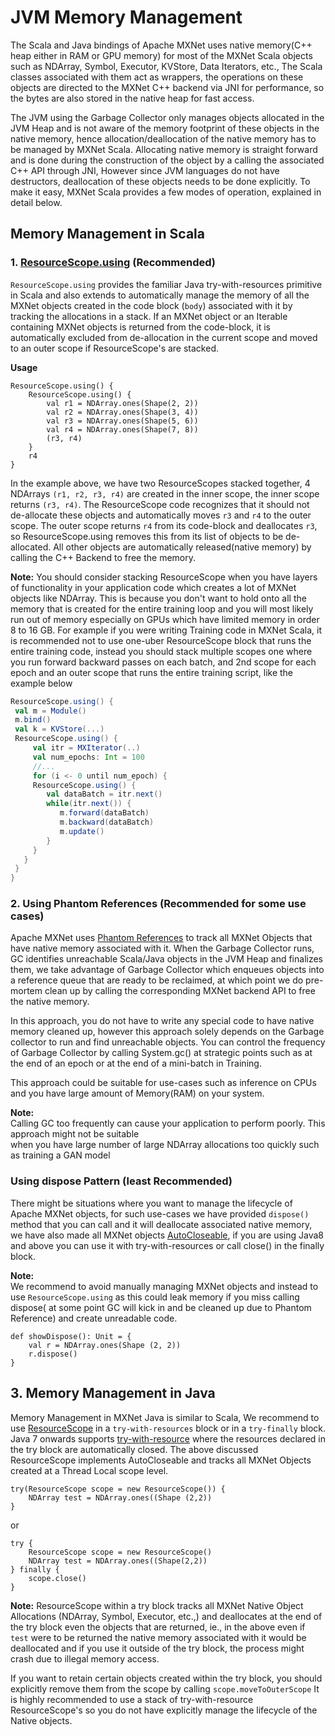 # JVM Memory Management
The Scala and Java bindings of Apache MXNet uses native memory(C++ heap either in RAM or GPU memory) for most of the MXNet Scala objects such as NDArray, Symbol, Executor, KVStore, Data Iterators, etc.,
The Scala classes associated with them act as wrappers, the operations on these objects are directed to the MXNet C++ backend via JNI for performance, so the bytes are also stored in the native heap for fast access.

The JVM using the Garbage Collector only manages objects allocated in the JVM Heap and is not aware of the memory footprint of these objects in the native memory, hence allocation/deallocation of the native memory has to be managed by MXNet Scala.
Allocating native memory is straight forward and is done during the construction of the object by a calling the associated C++ API through JNI, However since JVM languages do not have destructors, deallocation of these objects needs to be done explicitly.
To make it easy, MXNet Scala provides a few modes of operation, explained in detail below.

## Memory Management in Scala 
### 1.  [ResourceScope.using](https://github.com/apache/incubator-mxnet/blob/master/scala-package/core/src/main/scala/org/apache/mxnet/ResourceScope.scala#L106) (Recommended)
`ResourceScope.using` provides the familiar Java try-with-resources primitive in Scala and also extends to automatically manage the memory of all the MXNet objects created in the code block (`body`) associated with it by tracking the allocations in a stack. 
If an MXNet object or an Iterable containing MXNet objects is returned from the code-block, it is automatically excluded from de-allocation in the current scope and moved to 
an outer scope if ResourceScope's are stacked.  

**Usage** 
```
ResourceScope.using() {
    ResourceScope.using() {
        val r1 = NDArray.ones(Shape(2, 2))
        val r2 = NDArray.ones(Shape(3, 4))
        val r3 = NDArray.ones(Shape(5, 6))
        val r4 = NDArray.ones(Shape(7, 8))
        (r3, r4)
    }
    r4
}
```
In the example above, we have two ResourceScopes stacked together, 4 NDArrays `(r1, r2, r3, r4)` are created in the inner scope, the inner scope returns 
`(r3, r4)`. The ResourceScope code recognizes that it should not de-allocate these objects and automatically moves `r3` and  `r4` to the outer scope. The outer scope 
returns `r4` from its code-block and deallocates `r3`, so ResourceScope.using removes this from its list of objects to be de-allocated. All other objects are automatically released(native memory) by calling the C++ Backend to free the memory.

**Note:**
You should consider stacking ResourceScope when you have layers of functionality in your application code which creates a lot of MXNet objects like NDArray. 
This is because you don't want to hold onto all the memory that is created for the entire training loop and you will most likely run out of memory especially on GPUs which have limited memory in order 8 to 16 GB. 
For example if you were writing Training code in MXNet Scala, it is recommended not to use one-uber ResourceScope block that runs the entire training code, 
instead you should stack multiple scopes one where you run forward backward passes on each batch, 
and 2nd scope for each epoch and an outer scope that runs the entire training script, like the example below
```scala
ResourceScope.using() {
 val m = Module()
 m.bind()
 val k = KVStore(...)
 ResourceScope.using() {
     val itr = MXIterator(..)
     val num_epochs: Int = 100
     //... 
     for (i <- 0 until num_epoch) {
     ResourceScope.using() {
        val dataBatch = itr.next()
        while(itr.next()) {
           m.forward(dataBatch)
           m.backward(dataBatch)
           m.update()
        }
     }
   }
 }
}

```  
       
### 2.  Using Phantom References (Recommended for some use cases)

Apache MXNet uses [Phantom References](https://docs.oracle.com/javase/8/docs/api/java/lang/ref/PhantomReference.html) to track all MXNet Objects that have native memory associated with it. 
When the Garbage Collector runs, GC identifies unreachable Scala/Java objects in the JVM Heap and finalizes them, 
we take advantage of Garbage Collector which enqueues objects into a reference queue that are ready to be reclaimed, 
at which point we do pre-mortem clean up by calling the corresponding MXNet backend API to free the native memory. 
 
In this approach, you do not have to write any special code to have native memory cleaned up, however this approach solely depends on the Garbage collector to run and find unreachable objects.
You can control the frequency of Garbage Collector by calling System.gc() at strategic points such as at the end of an epoch or at the end of a mini-batch in Training.

This approach could be suitable for use-cases such as inference on CPUs and you have large amount of Memory(RAM) on your system.  

**Note:**   
Calling GC too frequently can cause your application to perform poorly. This approach might not be suitable   
when you have large number of large NDArray allocations too quickly such as training a GAN model

### Using dispose Pattern (least Recommended)
 
There might be situations where you want to manage the lifecycle of Apache MXNet objects, for such use-cases we have provided `dispose()` method that you can call and it will deallocate associated native memory, we have also
made all MXNet objects [AutoCloseable](https://docs.oracle.com/javase/8/docs/api/java/lang/AutoCloseable.html), if you are using Java8 and above you can use it with try-with-resources or call close() in the finally block.

**Note:**   
We recommend to avoid manually managing MXNet objects and instead to use `ResourceScope.using` as this could leak memory if you miss calling dispose( at some point GC will kick in and be cleaned up due to Phantom Reference)
and create unreadable code.   

```
def showDispose(): Unit = {
    val r = NDArray.ones(Shape (2, 2))
    r.dispose()
}
```

## 3. Memory Management in Java
Memory Management in MXNet Java is similar to Scala, We recommend to use [ResourceScope](https://github.com/apache/incubator-mxnet/blob/master/scala-package/core/src/main/scala/org/apache/mxnet/ResourceScope.scala#L32) in a `try-with-resources` block or in a `try-finally` block.   
Java 7 onwards supports [try-with-resource](https://docs.oracle.com/javase/tutorial/essential/exceptions/tryResourceClose.html) where the resources declared in the try block are automatically closed. 
The above discussed ResourceScope implements AutoCloseable and tracks all MXNet Objects created at a Thread Local scope level. 

```
try(ResourceScope scope = new ResourceScope()) {
    NDArray test = NDArray.ones((Shape (2,2))
}
```
or 
```
try {
    ResourceScope scope = new ResourceScope()
    NDArray test = NDArray.ones((Shape(2,2))
} finally {
    scope.close()
}
``` 
**Note:**
ResourceScope within a try block tracks all MXNet Native Object Allocations (NDArray, Symbol, Executor, etc.,) and deallocates at
the end of the try block even the objects that are returned, ie., in the above even if `test` were to be returned the native memory associated
with it would be deallocated and if you use it outside of the try block, the process might crash due to illegal memory access.

If you want to retain certain objects created within the try block, you should explicitly remove them from the scope by calling `scope.moveToOuterScope`
It is highly recommended to use a stack of try-with-resource ResourceScope's so you do not have explicitly manage the lifecycle of the Native objects.

